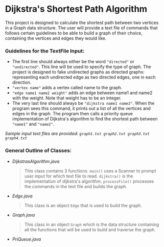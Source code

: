 # Dijkstra's Shortest Path Algorithm

This project is designed to calculate the shortest path between two vertices in a Graph data structure. The user will provide a text file of commands that follows certain guidelines to be able to build a graph of their choice, containing the vertices and edges they would like. 

### Guidelines for the TextFile Input:
 - The first line should always either be the word `"directed"` or `"undirected"`. This line will be used to specify the type of graph. The project is designed to fake undirected graphs as directed graphs: representing each undirected edge as two directed edges, one in each direction.
 - `"vertex name"` adds a vertex called name to the graph.
 - `"edge name1 name2 weight"` adds an edge between name1 and name2 with the weight. Note that weight has to be an integer.
 - The very last line should always be `"dijkstra name1 name2"`. When the program sees this command, it prints out a list of all the vertices and edges in the graph. The program then calls a priority queue implementation of Dijkstra's algorithm to find the shortest path between `"name1"` and `"name2"`.

_Sample input text files are provided: `graph1.txt graph2.txt graph3.txt graph4.txt`_

### General Outline of Classes:
- _DijkstrasAlgorithm.java_
  > This class contains 3 functions. `main()` uses a Scanner to prompt user input for which text file to read. `dijkstra()` is the implementation of dijkstra's algorithm. `processFile()` processes the commands in the text file and builds the graph.
- _Edge.java_
  > This class is an object `Edge` that is used to build the graph.
- _Graph.java_
  > This class in an object `Graph` which is the data structure containing all the functions that will be used to build and traverse the graph.
- _PriQueue.java_
 
